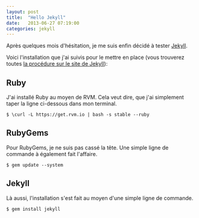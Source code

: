 ```yaml
---
layout: post
title:  "Hello Jekyll"
date:   2013-06-27 07:19:00
categories: jekyll
---
```


Après quelques mois d'hésitation, je me suis enfin décidé à tester [Jekyll](http://jekyllrb.com).

Voici l'installation que j'ai suivis pour le mettre en place (vous trouverez toutes [la procédure sur le site de Jekyll](http://jekyllrb.com/docs/installation/)):

## Ruby

J'ai installé Ruby au moyen de RVM. Cela veut dire, que j'ai simplement taper la ligne ci-dessous dans mon terminal.

	$ \curl -L https://get.rvm.io | bash -s stable --ruby

## RubyGems

Pour RubyGems, je ne suis pas cassé la tête. Une simple ligne de commande à également fait l'affaire.

	$ gem update --system

## Jekyll

Là aussi, l'installation s'est fait au moyen d'une simple ligne de commande.

	$ gem install jekyll
